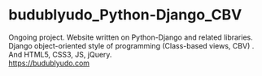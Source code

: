 # budublyudo_Python-Django_CBV
Ongoing project. Website written on Python-Django and related libraries.<br>
Django object-oriented style of programming (Class-based views, CBV) . And HTML5, CSS3, JS, jQuery.<br>
https://budublyudo.com
